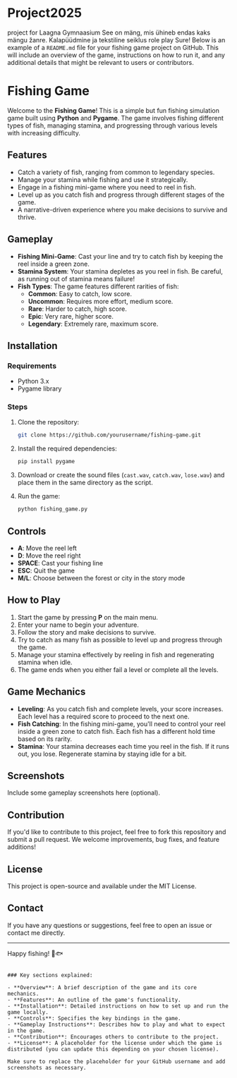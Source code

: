 # Project2025
project for Laagna Gymnaasium
See on mäng, mis ühineb endas kaks mängu žanre. Kalapüüdmine ja tekstiline seiklus role play
Sure! Below is an example of a `README.md` file for your fishing game project on GitHub. This will include an overview of the game, instructions on how to run it, and any additional details that might be relevant to users or contributors.

# Fishing Game

Welcome to the **Fishing Game**! This is a simple but fun fishing simulation game built using **Python** and **Pygame**. The game involves fishing different types of fish, managing stamina, and progressing through various levels with increasing difficulty.

## Features

- Catch a variety of fish, ranging from common to legendary species.
- Manage your stamina while fishing and use it strategically.
- Engage in a fishing mini-game where you need to reel in fish.
- Level up as you catch fish and progress through different stages of the game.
- A narrative-driven experience where you make decisions to survive and thrive.

## Gameplay

- **Fishing Mini-Game**: Cast your line and try to catch fish by keeping the reel inside a green zone.
- **Stamina System**: Your stamina depletes as you reel in fish. Be careful, as running out of stamina means failure!
- **Fish Types**: The game features different rarities of fish:
  - **Common**: Easy to catch, low score.
  - **Uncommon**: Requires more effort, medium score.
  - **Rare**: Harder to catch, high score.
  - **Epic**: Very rare, higher score.
  - **Legendary**: Extremely rare, maximum score.

## Installation

### Requirements

- Python 3.x
- Pygame library

### Steps

1. Clone the repository:

    ```bash
    git clone https://github.com/yourusername/fishing-game.git
    ```

2. Install the required dependencies:

    ```bash
    pip install pygame
    ```

3. Download or create the sound files (`cast.wav`, `catch.wav`, `lose.wav`) and place them in the same directory as the script.

4. Run the game:

    ```bash
    python fishing_game.py
    ```

## Controls

- **A**: Move the reel left
- **D**: Move the reel right
- **SPACE**: Cast your fishing line
- **ESC**: Quit the game
- **M/L**: Choose between the forest or city in the story mode

## How to Play

1. Start the game by pressing **P** on the main menu.
2. Enter your name to begin your adventure.
3. Follow the story and make decisions to survive.
4. Try to catch as many fish as possible to level up and progress through the game.
5. Manage your stamina effectively by reeling in fish and regenerating stamina when idle.
6. The game ends when you either fail a level or complete all the levels.

## Game Mechanics

- **Leveling**: As you catch fish and complete levels, your score increases. Each level has a required score to proceed to the next one.
- **Fish Catching**: In the fishing mini-game, you'll need to control your reel inside a green zone to catch fish. Each fish has a different hold time based on its rarity.
- **Stamina**: Your stamina decreases each time you reel in the fish. If it runs out, you lose. Regenerate stamina by staying idle for a bit.

## Screenshots

Include some gameplay screenshots here (optional).

## Contribution

If you'd like to contribute to this project, feel free to fork this repository and submit a pull request. We welcome improvements, bug fixes, and feature additions!

## License

This project is open-source and available under the MIT License.

## Contact

If you have any questions or suggestions, feel free to open an issue or contact me directly.

---

Happy fishing! 🎣🐟
```

### Key sections explained:

- **Overview**: A brief description of the game and its core mechanics.
- **Features**: An outline of the game's functionality.
- **Installation**: Detailed instructions on how to set up and run the game locally.
- **Controls**: Specifies the key bindings in the game.
- **Gameplay Instructions**: Describes how to play and what to expect in the game.
- **Contribution**: Encourages others to contribute to the project.
- **License**: A placeholder for the license under which the game is distributed (you can update this depending on your chosen license).

Make sure to replace the placeholder for your GitHub username and add screenshots as necessary.
